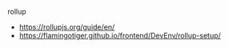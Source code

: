 rollup
- https://rollupjs.org/guide/en/
- https://flamingotiger.github.io/frontend/DevEnv/rollup-setup/
